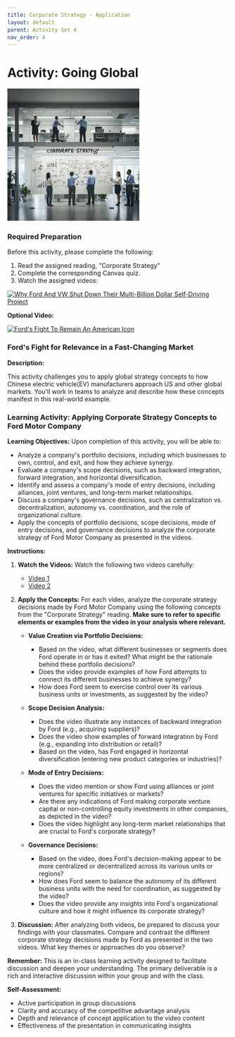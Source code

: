```yaml
---
title: Corporate Strategy - Application
layout: default
parent: Activity Set 4
nav_order: 4
---
```

# Activity: Going Global

<img src="/assets/images/corporate-strategy.jpeg" alt="People working together on a corporate strategy" width="300"/>

### Required Preparation

Before this activity, please complete the following:

1. Read the assigned reading, "Corporate Strategy"
2. Complete the corresponding Canvas quiz.
3. Watch the assigned videos:

[![Why Ford And VW Shut Down Their Multi-Billion Dollar Self-Driving Project](http://img.youtube.com/vi/NIvbrZ2BWTg/0.jpg)](http://www.youtube.com/watch?v=NIvbrZ2BWTg)

**Optional Video:**

[![Ford's Fight To Remain An American Icon](http://img.youtube.com/vi/Q7-ow9-HGcg/0.jpg)](http://www.youtube.com/watch?v=Q7-ow9-HGcg)



### Ford's Fight for Relevance in a Fast-Changing Market

**Description:**

This activity challenges you to apply global strategy concepts to how Chinese electric vehicle(EV) manufacturers approach US and other global markets. You'll work in teams to analyze and describe how these concepts manifest in this real-world example. 

### Learning Activity: Applying Corporate Strategy Concepts to Ford Motor Company

**Learning Objectives:** Upon completion of this activity, you will be able to:

* Analyze a company's portfolio decisions, including which businesses to own, control, and exit, and how they achieve synergy.
* Evaluate a company's scope decisions, such as backward integration, forward integration, and horizontal diversification.
* Identify and assess a company's mode of entry decisions, including alliances, joint ventures, and long-term market relationships.
* Discuss a company's governance decisions, such as centralization vs. decentralization, autonomy vs. coordination, and the role of organizational culture.
* Apply the concepts of portfolio decisions, scope decisions, mode of entry decisions, and governance decisions to analyze the corporate strategy of Ford Motor Company as presented in the videos.

**Instructions:**

1.  **Watch the Videos:** Watch the following two videos carefully:
    * [Video 1](http://www.youtube.com/watch?v=NIvbrZ2BWTg)
    * [Video 2](http://www.youtube.com/watch?v=Q7-ow9-HGcg)

2.  **Apply the Concepts:** For each video, analyze the corporate strategy decisions made by Ford Motor Company using the following concepts from the "Corporate Strategy" reading. **Make sure to refer to specific elements or examples from the video in your analysis where relevant.**

    * **Value Creation via Portfolio Decisions:**
        * Based on the video, what different businesses or segments does Ford operate in or has it exited? What might be the rationale behind these portfolio decisions?
        * Does the video provide examples of how Ford attempts to connect its different businesses to achieve synergy?
        * How does Ford seem to exercise control over its various business units or investments, as suggested by the video?

    * **Scope Decision Analysis:**
        * Does the video illustrate any instances of backward integration by Ford (e.g., acquiring suppliers)?
        * Does the video show examples of forward integration by Ford (e.g., expanding into distribution or retail)?
        * Based on the video, has Ford engaged in horizontal diversification (entering new product categories or industries)?

    * **Mode of Entry Decisions:**
        * Does the video mention or show Ford using alliances or joint ventures for specific initiatives or markets?
        * Are there any indications of Ford making corporate venture capital or non-controlling equity investments in other companies, as depicted in the video?
        * Does the video highlight any long-term market relationships that are crucial to Ford's corporate strategy?

    * **Governance Decisions:**
        * Based on the video, does Ford's decision-making appear to be more centralized or decentralized across its various units or regions?
        * How does Ford seem to balance the autonomy of its different business units with the need for coordination, as suggested by the video?
        * Does the video provide any insights into Ford's organizational culture and how it might influence its corporate strategy?

3.  **Discussion:** After analyzing both videos, be prepared to discuss your findings with your classmates. Compare and contrast the different corporate strategy decisions made by Ford as presented in the two videos. What key themes or approaches do you observe?


**Remember:** This is an in-class learning activity designed to facilitate discussion and deepen your understanding. The primary deliverable is a rich and interactive discussion within your group and with the class.

**Self-Assessment:**

* Active participation in group discussions
* Clarity and accuracy of the competitive advantage analysis
* Depth and relevance of concept application to the video content
* Effectiveness of the presentation in communicating insights